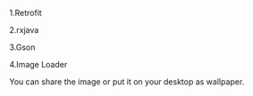 1.Retrofit

2.rxjava

3.Gson

4.Image Loader


You can share the image or put it on your desktop as wallpaper.
